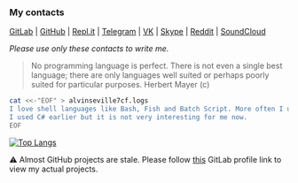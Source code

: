 ### My contacts

[GitLab](https://gitlab.com/alvinseville7cf) | [GitHub](https://github.com/alvinseville7cf) | [Repl.it](https://repl.it/@AlvinSeville7cf) | [Telegram](https://t.me/AlvinSeville7cf) | [VK](https://vk.com/alvinseville7cf) | [Skype](https://join.skype.com/invite/WMeGcqvpRVeW) | [Reddit](https://www.reddit.com/user/AdDiscombobulated707) | [SoundCloud](https://soundcloud.com/alvin-seville-936328513)

_Please use only these contacts to write me._


> No programming language is perfect. There is not even a single best language; there are only languages well suited or perhaps poorly suited for particular purposes. Herbert Mayer (c)

```bash
cat <<-"EOF" > alvinseville7cf.logs
I love shell languages like Bash, Fish and Batch Script. More often I use Bash and Python.
I used C# earlier but it is not very interesting for me now.
EOF
```

[![Top Langs](https://github-readme-stats.vercel.app/api/top-langs/?username=AlvinSeville7cf&layout=compact)](https://github.com/anuraghazra/github-readme-stats)

⚠️ Almost GitHub projects are stale. Please follow [this](https://gitlab.com/alvinseville7cf) GitLab profile link to view my actual projects.
